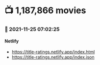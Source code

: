 # :tv: 1,187,866 movies
### :date: 2021-11-25 07:02:25
#### Netlify
- <a href='https://title-ratings.netlify.app/index.html' target='_blank'>https://title-ratings.netlify.app/index.html</a>
- <a href='https://title-ratings.netlify.app/index.json' target='_blank'>https://title-ratings.netlify.app/index.json</a>

